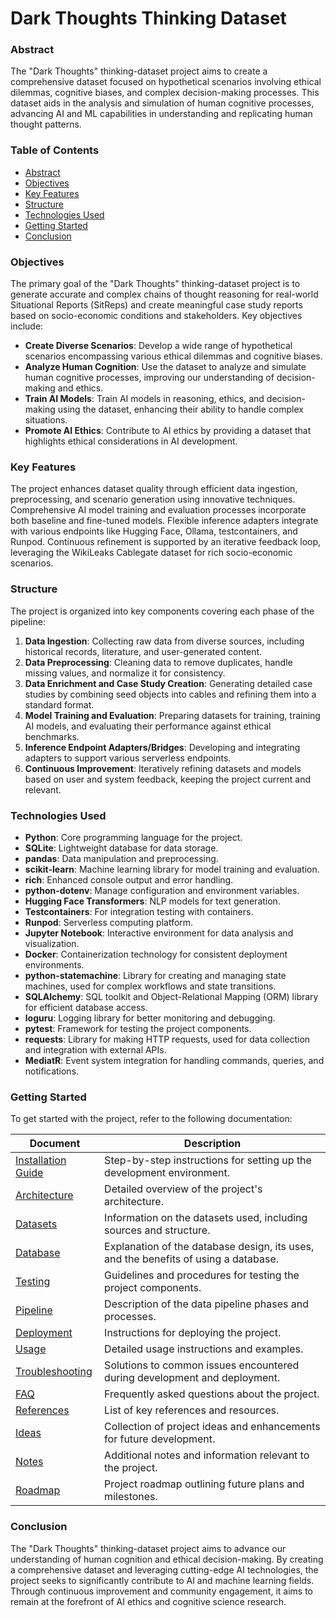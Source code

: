 # Dark Thoughts Thinking Dataset

### Abstract

The "Dark Thoughts" thinking-dataset project aims to create a comprehensive dataset focused on hypothetical scenarios involving ethical dilemmas, cognitive biases, and complex decision-making processes. This dataset aids in the analysis and simulation of human cognitive processes, advancing AI and ML capabilities in understanding and replicating human thought patterns.

### Table of Contents
- [Abstract](#abstract)
- [Objectives](#objectives)
- [Key Features](#key-features)
- [Structure](#structure)
- [Technologies Used](#technologies-used)
- [Getting Started](#getting-started)
- [Conclusion](#conclusion)

### Objectives

The primary goal of the "Dark Thoughts" thinking-dataset project is to generate accurate and complex chains of thought reasoning for real-world Situational Reports (SitReps) and create meaningful case study reports based on socio-economic conditions and stakeholders. Key objectives include:

- **Create Diverse Scenarios**: Develop a wide range of hypothetical scenarios encompassing various ethical dilemmas and cognitive biases.
- **Analyze Human Cognition**: Use the dataset to analyze and simulate human cognitive processes, improving our understanding of decision-making and ethics.
- **Train AI Models**: Train AI models in reasoning, ethics, and decision-making using the dataset, enhancing their ability to handle complex situations.
- **Promote AI Ethics**: Contribute to AI ethics by providing a dataset that highlights ethical considerations in AI development.

### Key Features

The project enhances dataset quality through efficient data ingestion, preprocessing, and scenario generation using innovative techniques. Comprehensive AI model training and evaluation processes incorporate both baseline and fine-tuned models. Flexible inference adapters integrate with various endpoints like Hugging Face, Ollama, testcontainers, and Runpod. Continuous refinement is supported by an iterative feedback loop, leveraging the WikiLeaks Cablegate dataset for rich socio-economic scenarios.

### Structure

The project is organized into key components covering each phase of the pipeline:

1. **Data Ingestion**: Collecting raw data from diverse sources, including historical records, literature, and user-generated content.
2. **Data Preprocessing**: Cleaning data to remove duplicates, handle missing values, and normalize it for consistency.
3. **Data Enrichment and Case Study Creation**: Generating detailed case studies by combining seed objects into cables and refining them into a standard format.
4. **Model Training and Evaluation**: Preparing datasets for training, training AI models, and evaluating their performance against ethical benchmarks.
5. **Inference Endpoint Adapters/Bridges**: Developing and integrating adapters to support various serverless endpoints.
6. **Continuous Improvement**: Iteratively refining datasets and models based on user and system feedback, keeping the project current and relevant.

### Technologies Used

- **Python**: Core programming language for the project.
- **SQLite**: Lightweight database for data storage.
- **pandas**: Data manipulation and preprocessing.
- **scikit-learn**: Machine learning library for model training and evaluation.
- **rich**: Enhanced console output and error handling.
- **python-dotenv**: Manage configuration and environment variables.
- **Hugging Face Transformers**: NLP models for text generation.
- **Testcontainers**: For integration testing with containers.
- **Runpod**: Serverless computing platform.
- **Jupyter Notebook**: Interactive environment for data analysis and visualization.
- **Docker**: Containerization technology for consistent deployment environments.
- **python-statemachine**: Library for creating and managing state machines, used for complex workflows and state transitions.
- **SQLAlchemy**: SQL toolkit and Object-Relational Mapping (ORM) library for efficient database access.
- **loguru**: Logging library for better monitoring and debugging.
- **pytest**: Framework for testing the project components.
- **requests**: Library for making HTTP requests, used for data collection and integration with external APIs.
- **MediatR**: Event system integration for handling commands, queries, and notifications.

### Getting Started

To get started with the project, refer to the following documentation:

| **Document**                  | **Description**                                                                                   |
|-------------------------------|---------------------------------------------------------------------------------------------------|
| [Installation Guide](01_INSTALLATION.md) | Step-by-step instructions for setting up the development environment.                     |
| [Architecture](02_ARCHITECTURE.md)       | Detailed overview of the project's architecture.                                           |
| [Datasets](02a_DATASETS.md)             | Information on the datasets used, including sources and structure.                        |
| [Database](02b_DATABASE.md)             | Explanation of the database design, its uses, and the benefits of using a database.       |
| [Testing](02c_TESTING.md)               | Guidelines and procedures for testing the project components.                             |
| [Pipeline](03_PIPELINE.md)              | Description of the data pipeline phases and processes.                                     |
| [Deployment](04_DEPLOYMENT.md)          | Instructions for deploying the project.                                                   |
| [Usage](05_USAGE.md)                    | Detailed usage instructions and examples.                                                 |
| [Troubleshooting](06_TROUBLESHOOTING.md) | Solutions to common issues encountered during development and deployment.                 |
| [FAQ](07_FAQ.md)                        | Frequently asked questions about the project.                                             |
| [References](08_REFERENCES.md)          | List of key references and resources.                                                     |
| [Ideas](09_IDEAS.md)                    | Collection of project ideas and enhancements for future development.                      |
| [Notes](10_NOTES.md)                    | Additional notes and information relevant to the project.                                 |
| [Roadmap](11_ROADMAP.md)                | Project roadmap outlining future plans and milestones.                                    |

### Conclusion

The "Dark Thoughts" thinking-dataset project aims to advance our understanding of human cognition and ethical decision-making. By creating a comprehensive dataset and leveraging cutting-edge AI technologies, the project seeks to significantly contribute to AI and machine learning fields. Through continuous improvement and community engagement, it aims to remain at the forefront of AI ethics and cognitive science research.
